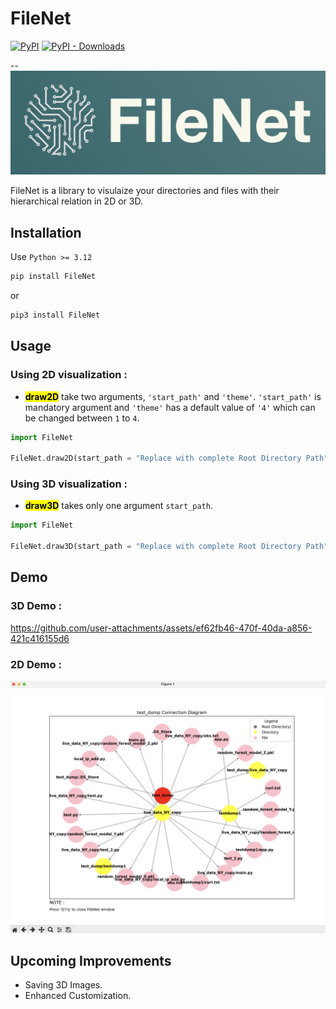 # FileNet

[![PyPI](https://img.shields.io/pypi/v/FileNet?label=pypi%20package)](https://pypi.org/project/FileNet/)
[![PyPI - Downloads](https://img.shields.io/pypi/dm/FileNet)](https://pypi.org/project/FileNet/)

--
![FileNet](readme_asset/logo.png)

FileNet is a library to visulaize your directories and files with their hierarchical relation in 2D or 3D.
## Installation

Use ```Python >= 3.12```

```bash
pip install FileNet
```
or
```bash
pip3 install FileNet
```

## Usage

### Using 2D visualization :

- <b><mark>draw2D</mark></b> take two arguments, ```'start_path'``` and ```'theme'```. ```'start_path'``` is mandatory argument and ```'theme'``` has a default value of ```'4'``` which can be changed between ```1``` to ```4```.

```python
import FileNet

FileNet.draw2D(start_path = "Replace with complete Root Directory Path", theme = 4)
```

### Using 3D visualization :

- <b><mark>draw3D</mark></b> takes only one argument ```start_path```.

```python
import FileNet

FileNet.draw3D(start_path = "Replace with complete Root Directory Path")
```
## Demo
### 3D Demo :

https://github.com/user-attachments/assets/ef62fb46-470f-40da-a856-421c416155d6

### 2D Demo :
![demo](readme_asset/demo1.png)

## Upcoming Improvements

- Saving 3D Images.
- Enhanced Customization.
